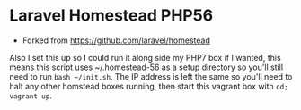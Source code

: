 # Laravel Homestead PHP56

* Forked from https://github.com/laravel/homestead

Also I set this up so I could run it along side my PHP7 box if I wanted, this means this script uses ~/.homestead-56 as a setup directory so you'll still need to run `bash ~/init.sh`. The IP address is left the same so you'll need to halt any other homstead boxes running, then start this vagrant box with `cd; vagrant up`.
